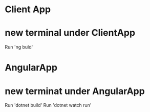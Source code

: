 # Client App 
# new terminal under ClientApp

Run 'ng buld'

# AngularApp
# new terminat under AngularApp

Run 'dotnet build'
Run 'dotnet watch run'

